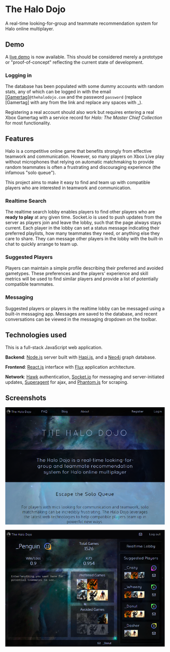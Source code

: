 # The Halo Dojo

A real-time looking-for-group and teammate recommendation system for Halo online multiplayer.


## Demo

A [live demo](http://thehalodojo.com) is now available. This should be considered merely a prototype or "proof-of-concept" reflecting the current state of development.

### Logging in

The database has been populated with some dummy accounts with random stats, any of which can be logged in with the email [[Gamertag]](https://github.com/AdamStone/halo-dojo/blob/master/scripts/gamertags.txt)`@thehalodojo.com` and the password `password` (replace [Gamertag] with any from the link and replace any spaces with _).

Registering a real account should also work but requires entering a real Xbox Gamertag with a service record for *Halo: The Master Chief Collection* for most functionality.

## Features

Halo is a competitive online game that benefits strongly from effective teamwork and communication. However, so many players on Xbox Live play without microphones that relying on automatic matchmaking to provide random teammates is often a frustrating and discouraging experience (the infamous "solo queue"). 

This project aims to make it easy to find and team up with compatible players who are interested in teamwork and communication. 


### Realtime Search

The realtime search lobby enables players to find other players who are **ready to play** at any given time. Socket.io is used to push updates from the server as players join and leave the lobby, such that the page always stays current. Each player in the lobby can set a status message indicating their preferred playlists, how many teammates they need, or anything else they care to share. They can message other players in the lobby with the built-in chat to quickly arrange to team up.


### Suggested Players

Players can maintain a simple profile describing their preferred and avoided gametypes. These preferences and the players' experience and skill metrics will be used to find similar players and provide a list of potentially compatible teammates.  


### Messaging

Suggested players or players in the realtime lobby can be messaged using a built-in messaging app. Messages are saved to the database, and recent conversations can be viewed in the messaging dropdown on the toolbar.

## Technologies used

This is a full-stack JavaScript web application.

**Backend**: <a href="http://nodejs.org/">Node.js</a> server built with <a href="http://hapijs.com/">Hapi.js</a>, and a <a href="http://neo4j.com/">Neo4j</a> graph database.

**Frontend**: <a href="http://facebook.github.io/react/">React.js</a> interface with <a href="http://facebook.github.io/flux/docs/overview.html">Flux</a> application architecture.

**Network**: <a href="https://github.com/hueniverse/hawk">Hawk</a> authentication, <a href="http://socket.io/">Socket.io</a> for messaging and server-initiated updates, <a href="http://visionmedia.github.io/superagent/">Superagent</a> for ajax, and <a href="http://phantomjs.org/">Phantom.js</a> for scraping.


## Screenshots

![Landing page](screenshot-frontpage.png)

![Dashboard](screenshot-dashboard.png)
